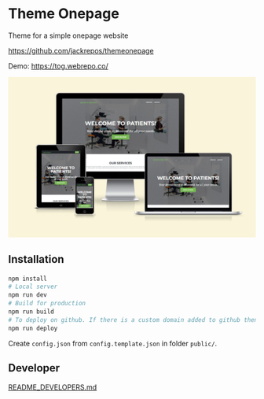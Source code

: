 # Theme Onepage

Theme for a simple onepage website

<https://github.com/jackrepos/themeonepage>

Demo: <https://tog.webrepo.co/>

![cover](cover.jpeg)

## Installation

```sh
npm install
# Local server
npm run dev
# Build for production
npm run build
# To deploy on github. If there is a custom domain added to github then you need to download the CNAME file that github automatically create and push in the branch into /dist
npm run deploy
```

Create `config.json` from `config.template.json` in folder `public/`.

## Developer

[README_DEVELOPERS.md](README_DEVELOPERS.md)
